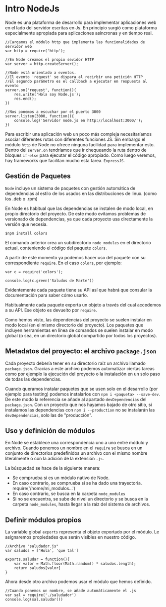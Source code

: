 # Intro NodeJs

Node es una plataforma de desarrollo para implementar aplicaciones web en el lado del servidor escritas en Js. En principio surgió como plataforma especialmente apropiada para aplicaciones asíncronas y en tiempo real.

```
//Cargamos el módulo http que implementa las funcionalidades de servidor web
var http = require('http');

//En Node creamos el propio sevidor HTTP
var server = http.createServer();

//Node está orientado a eventos. 
//El evento 'request' se dispara al recirbir una petición HTTP
//El segundo parámetro es el callback a ejecutar en respuesta al evento
server.on('request', function(){
	res.write('Hola soy Node.js');
	res.end();
})

//Nos ponemos a escuchar por el puerto 3000
server.listen(3000, function(){
	console.log('Servidor node.js en http://localhost:3000/');
})
```

Para escribir una aplicación web un poco más compleja necesitaríamos asociar diferentes rutas con diferentes funciones JS. Sin embargo el módulo `http` de Node no ofrece ninguna facilidad para implementar esto. Dentro del `server.on` tendríamos que ir chequeando la ruta dentro de bloques `if-else` para ejecutar el código apropiado. Como luego veremos, hay frameworks que facilitan mucho esta tarea. `ExpressJS`.

## Gestión de Paquetes

`Node` incluye un sistema de paquetes con gestión automática de dependencias al estilo de los usados en las distribuciones de linux. (como los .deb o .rpm)

En Node es habitual que las dependencias se instalen de modo local, en propio directorio del proyecto. De este modo evitamos problemas de versionado de dependencias, ya que cada proyecto usa directamente la versión que necesia. 

```
$npm install colors
```

El comando anterior crea un subdirectorio `node_modules` en el directorio actual, conteniendo el código del paquete `colors`. 

A partir de este momento ya podemos hacer uso del paquete con su correspondiente `require`. En el caso `colors`, por ejemplo:

```
var c = require('colors');

console.log(c.green('Saludos de Marte'))
```

Evidentemente cada paquete tiene su API así que habrá que consular la documentación para saber cómo usarlo.

Habitualmente cada paquete exporta un objeto a través del cual accedemos a su API. Ese objeto es devuelto por `require`. 

Como hemos visto, las dependencias del proyecto se suelen instalar en modo local (en el mismo directorio del proyecto). Los paquetes que incluyen herramientas en línea de comandos se suelen instalar en modo global (o sea, en un directorio global compartido por todos los proyectos).

## Metadatos del proyecto: el archivo `package.json`

 Cada proyecto debería tener en su directorio raíz un archivo llamado `package.json`. Gracias a este archivo podemos automatizar ciertas tareas como por ejemplo la ejecución del proyecto o la instalación en un solo paso de todas las dependencias. 

Cuando queramos instalar paquetes que se usen solo en el desarrollo (por ejemplo para testing) podemos instalarlos con `npm i <paqueta> --save-dev`. De este modo la referencia se añade al apartado `devDependencias` del `package.json`. Con un proyecto que nos hayamos bajado de otro sitio, si instalamos las dependencias con `npm i --production` no se instalarán las `devDependencias`, solo las de "producción".

## Uso y definición de módulos

En Node se establece una correspondencia uno a uno entre módulo y archivo. Cuando ponemos un nombre en el `require` se busca en un conjunto de directorios predefinidos un archivo con el mismo nombre literalmente o con la adición de la extensión `.js`. 

La búsquedad se hace de la siguiente manera:
- Se comprueba si es un módulo nativo de Node. 
- En caso contrario, se comprueba si se ha dado una trayectoria. require('/home/mi_modulos...')
- En caso contrario, se busca en la carpeta `node_modules`
- Si no se encuentra, se sube de nivel un directorio y se busca en la carpeta `node_modules`, hasta llegar a la raíz del sistema de archivos. 


## Definir módulos propios

La variable global `exports` representa el objeto exportado por el módulo. Le asignaremos propiedades que serán visibles en nuestro código. 

```
//Archivo "saludador.js"
var saludos = ['Hola', 'que tal']

exports.saludar = function(){
	var valor = Math.floor(Math.random() * saludos.length);
	return saludos[valor]
}

```

Ahora desde otro archivo podemos usar el módulo que hemos definido.

```
//Cuando ponemos un nombre, se añade automáticamente el .js
var sal = require('./saludador')
console.log(sal.saludar())
```

